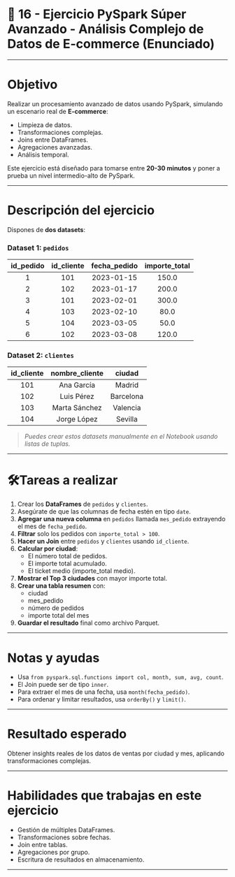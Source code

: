 # 📂 16 - Ejercicio PySpark Súper Avanzado - Análisis Complejo de Datos de E-commerce (Enunciado)

---

# Objetivo

Realizar un procesamiento avanzado de datos usando PySpark, simulando un escenario real de **E-commerce**:

- Limpieza de datos.
- Transformaciones complejas.
- Joins entre DataFrames.
- Agregaciones avanzadas.
- Análisis temporal.

Este ejercicio está diseñado para tomarse entre **20-30 minutos** y poner a prueba un nivel intermedio-alto de PySpark.

---

# Descripción del ejercicio

Dispones de **dos datasets**:

### Dataset 1: `pedidos`

| id_pedido | id_cliente | fecha_pedido | importe_total |
|:---------:|:----------:|:------------:|:-------------:|
| 1         | 101        | 2023-01-15    | 150.0         |
| 2         | 102        | 2023-01-17    | 200.0         |
| 3         | 101        | 2023-02-01    | 300.0         |
| 4         | 103        | 2023-02-10    | 80.0          |
| 5         | 104        | 2023-03-05    | 50.0          |
| 6         | 102        | 2023-03-08    | 120.0         |


### Dataset 2: `clientes`

| id_cliente | nombre_cliente | ciudad       |
|:----------:|:--------------:|:------------:|
| 101        | Ana García      | Madrid       |
| 102        | Luis Pérez      | Barcelona    |
| 103        | Marta Sánchez   | Valencia     |
| 104        | Jorge López     | Sevilla      |

> *Puedes crear estos datasets manualmente en el Notebook usando listas de tuplas.*

---

# 🛠Tareas a realizar

1. Crear los **DataFrames** de `pedidos` y `clientes`.
2. Asegúrate de que las columnas de fecha estén en tipo `date`.
3. **Agregar una nueva columna** en `pedidos` llamada `mes_pedido` extrayendo el mes de `fecha_pedido`.
4. **Filtrar** solo los pedidos con `importe_total > 100`.
5. **Hacer un Join** entre `pedidos` y `clientes` usando `id_cliente`.
6. **Calcular por ciudad**:
   - El número total de pedidos.
   - El importe total acumulado.
   - El ticket medio (importe_total medio).
7. **Mostrar el Top 3 ciudades** con mayor importe total.
8. **Crear una tabla resumen** con:
   - ciudad
   - mes_pedido
   - número de pedidos
   - importe total del mes
9. **Guardar el resultado** final como archivo Parquet.

---

# Notas y ayudas

- Usa `from pyspark.sql.functions import col, month, sum, avg, count`.
- El Join puede ser de tipo `inner`.
- Para extraer el mes de una fecha, usa `month(fecha_pedido)`.
- Para ordenar y limitar resultados, usa `orderBy()` y `limit()`.

---

# Resultado esperado

Obtener insights reales de los datos de ventas por ciudad y mes, aplicando transformaciones complejas.


---

# Habilidades que trabajas en este ejercicio

- Gestión de múltiples DataFrames.
- Transformaciones sobre fechas.
- Join entre tablas.
- Agregaciones por grupo.
- Escritura de resultados en almacenamiento.

---
